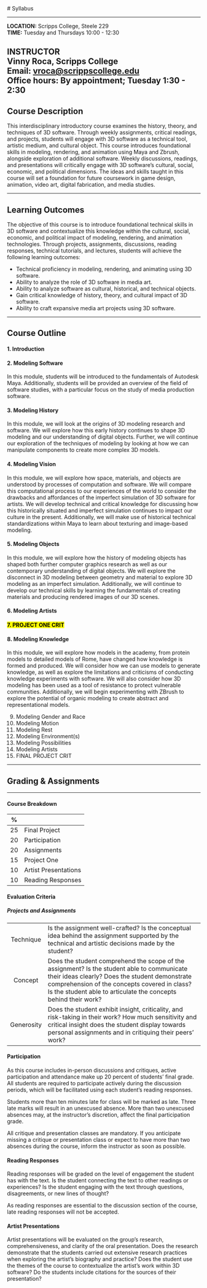 
  <link rel="stylesheet" type="text/css" href="extra.css">
# Syllabus


---
**LOCATION:** Scripps College, Steele 229  
**TIME:** Tuesday and Thursdays 10:00 - 12:30

**INSTRUCTOR**  
Vinny Roca, Scripps College  
Email: vroca@scrippscollege.edu  
Office hours: By appointment; Tuesday 1:30 - 2:30
---
## Course Description

This interdisciplinary introductory course examines the history, theory, and techniques of 3D software. Through weekly assignments, critical readings, and projects, students will engage with 3D software as a technical tool, artistic medium, and cultural object. This course introduces foundational skills in modeling, rendering, and animation using Maya and Zbrush, alongside exploration of additional software. Weekly discussions, readings, and presentations will critically engage with 3D software’s cultural, social, economic, and political dimensions. The ideas and skills taught in this course will set a foundation for future coursework in game design, animation, video art, digital fabrication, and media studies.  

---

## Learning Outcomes

The objective of this course is to introduce foundational technical skills in 3D software and contextualize this knowledge within the cultural,  social, economic, and political impact of modeling, rendering, and animation technologies. Through projects, assignments, discussions, reading responses, technical tutorials, and lectures, students will achieve the following learning outcomes:

- Technical proficiency in modeling, rendering, and animating using 3D software.
- Ability to analyze the role of 3D software in media art.
- Ability to analyze software as cultural, historical, and technical objects.
- Gain critical knowledge of history, theory, and cultural impact of 3D software.
- Ability to craft expansive media art projects using 3D software.

---
## Course Outline

#### 1. Introduction  

#### 2. Modeling Software 

In this module, students will be introduced to the fundamentals of Autodesk Maya. Additionally, students will be provided an overview of the field of software studies, with a particular focus on the study of media production software.  

#### 3. Modeling History  

In this module, we will look at the origins of 3D modeling research and software. We will explore how this early history continues to shape 3D modeling and our understanding of digital objects. Further, we will continue our exploration of the techniques of modeling by looking at how we can manipulate components to create more complex 3D models.

#### 4. Modeling Vision  

In this module, we will explore how space, materials, and objects are understood by processes of computation and software. We will compare this computational process to our experiences of the world to consider the drawbacks and affordances of the imperfect simulation of 3D software for artists. We will develop technical and critical knowledge for discussing how this historically situated and imperfect simulation continues to impact our culture in the present. Additionally, we will make use of historical technical standardizations within Maya to learn about texturing and image-based modeling.  


#### 5. Modeling Objects  

In this module, we will explore how the history of modeling objects has shaped both further computer graphics research as well as our contemporary understanding of digital objects. We will explore the disconnect in 3D modeling between geometry and material to explore 3D modeling as an imperfect simulation. Additionally, we will continue to develop our technical skills by learning the fundamentals of creating materials and producing rendered images of our 3D scenes.  

#### 6. Modeling Artists  

#### <mark>7. PROJECT ONE CRIT</mark>  

#### 8. Modeling Knowledge  

In this module, we will explore how models in the academy, from protein models to detailed models of Rome, have changed how knowledge is formed and produced. We will consider how we can use models to generate knowledge, as well as explore the limitations and criticisms of conducting knowledge experiments with software. We will also consider how 3D modeling has been used as a tool of resistance to protect vulnerable communities. Additionally, we will begin experimenting with ZBrush to explore the potential of organic modeling to create abstract and representational models. 
  

9. Modeling Gender and Race
10. Modeling Motion
11. Modeling Rest
12. Modeling Environment(s)
13. Modeling Possibilities
14. Modeling Artists
15. FINAL PROJECT CRIT




---
## Grading & Assignments
---
#### **Course Breakdown**

|%||
|:---:|---|
|25| Final Project|
|20|Participation|
|20|Assignments|
|15|Project One|
|10|Artist Presentations|
|10|Reading Responses|

#### **Evaluation Criteria**
##### Projects and Assignments

|||
|:---:|---|
|Technique| Is the assignment well-crafted? Is the conceptual idea behind the assignment supported by the technical and artistic decisions made by the student?|
|Concept|Does the student comprehend the scope of the assignment? Is the student able to communicate their ideas clearly? Does the student demonstrate comprehension of the concepts covered in class? Is the student able to articulate the concepts behind their work?|
|Generosity|Does the student exhibit insight, criticality, and risk-taking in their work? How much sensitivity and critical insight does the student display towards personal assignments and in critiquing their peers’ work?|

#### Participation

As this course includes in-person discussions and critiques, active participation and attendance make up 20 percent of students’ final grade. All students are required to participate actively during the discussion periods, which will be facilitated using each student’s reading responses.

Students more than ten minutes late for class will be marked as late. Three late marks will result in an unexcused absence. More than two unexcused absences may, at the instructor’s discretion, affect the final participation grade.

All critique and presentation classes are mandatory. If you anticipate missing a critique or presentation class or expect to have more than two absences during the course, inform the instructor as soon as possible.

#### Reading Responses

Reading responses will be graded on the level of engagement the student has with the text. Is the student connecting the text to other readings or experiences? Is the student engaging with the text through questions, disagreements, or new lines of thought?

As reading responses are essential to the discussion section of the course, late reading responses will not be accepted.

#### Artist Presentations

Artist presentations will be evaluated on the group’s research, comprehensiveness, and clarity of the oral presentation. Does the research demonstrate that the students carried out extensive research practices when exploring the artist’s biography and practice? Does the student use the themes of the course to contextualize the artist’s work within 3D software? Do the students include citations for the sources of their presentation?
